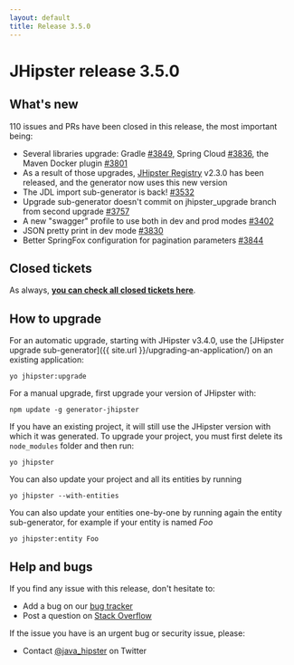 ```yaml
---
layout: default
title: Release 3.5.0
---
```


JHipster release 3.5.0
==================

What's new
----------

110 issues and PRs have been closed in this release, the most important being:

- Several libraries upgrade: Gradle [#3849](https://github.com/bpmlabs/generator-jhipster/pull/3849), Spring Cloud [#3836](https://github.com/bpmlabs/generator-jhipster/pull/3836), the Maven Docker plugin [#3801](https://github.com/bpmlabs/generator-jhipster/pull/3801)
- As a result of those upgrades, [JHipster Registry](https://github.com/bpmlabs/bpmlabs-registry) v2.3.0 has been released, and the generator now uses this new version
- The JDL import sub-generator is back! [#3532](https://github.com/bpmlabs/generator-jhipster/issues/3532)
- Upgrade sub-generator doesn't commit on jhipster_upgrade branch from second upgrade [#3757](https://github.com/bpmlabs/generator-jhipster/issues/3757)
- A new "swagger" profile to use both in dev and prod modes [#3402](https://github.com/bpmlabs/generator-jhipster/issues/3402)
- JSON pretty print in dev mode [#3830](https://github.com/bpmlabs/generator-jhipster/issues/3830)
- Better SpringFox configuration for pagination parameters [#3844](https://github.com/bpmlabs/generator-jhipster/pull/3844)

Closed tickets
------------
As always, __[you can check all closed tickets here](https://github.com/bpmlabs/generator-jhipster/issues?q=milestone%3A3.5.0+is%3Aclosed)__.

How to upgrade
------------

For an automatic upgrade, starting with JHipster v3.4.0, use the [JHipster upgrade sub-generator]({{ site.url }}/upgrading-an-application/) on an existing application:

```
yo jhipster:upgrade
```

For a manual upgrade, first upgrade your version of JHipster with:

```
npm update -g generator-jhipster
```

If you have an existing project, it will still use the JHipster version with which it was generated.
To upgrade your project, you must first delete its `node_modules` folder and then run:

```
yo jhipster
```

You can also update your project and all its entities by running

```
yo jhipster --with-entities
```

You can also update your entities one-by-one by running again the entity sub-generator, for example if your entity is named _Foo_

```
yo jhipster:entity Foo
```

Help and bugs
--------------

If you find any issue with this release, don't hesitate to:

- Add a bug on our [bug tracker](https://github.com/bpmlabs/generator-jhipster/issues?state=open)
- Post a question on [Stack Overflow](http://stackoverflow.com/tags/bpmlabs/info)

If the issue you have is an urgent bug or security issue, please:

- Contact [@java_hipster](https://twitter.com/java_hipster) on Twitter
